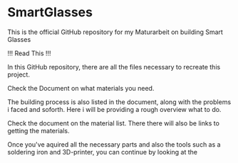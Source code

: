 # SmartGlasses
This is the official GitHub repository for my Maturarbeit on building Smart Glasses

!!! Read This !!!

In this GitHub repository, there are all the files necessary to recreate this project. 

Check the Document on what materials you need. 

The building process is also listed in the document, along with the problems i faced and soforth. Here i will be providing a rough overview what to do. 

Check the document on the material list. There there will also be links to getting the materials. 

Once you've aquired all the necessary parts and also the tools such as a soldering iron and 3D-printer, you can continue by looking at the 
